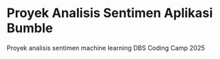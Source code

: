# Proyek Analisis Sentimen Aplikasi Bumble
Proyek analisis sentimen machine learning DBS Coding Camp 2025
